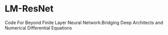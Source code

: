# LM-ResNet
Code For Beyond Finite Layer Neural Network:Bridging Deep Architects and Numerical Differential Equations
